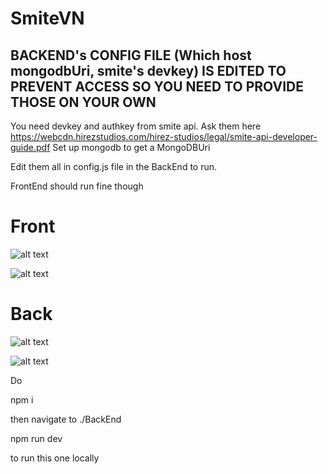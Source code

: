 # SmiteVN

## BACKEND's CONFIG FILE (Which host mongodbUri, smite's devkey) IS EDITED TO PREVENT ACCESS SO YOU NEED TO PROVIDE THOSE ON YOUR OWN

You need devkey and authkey from smite api. Ask them here https://webcdn.hirezstudios.com/hirez-studios/legal/smite-api-developer-guide.pdf
Set up mongodb to get a MongoDBUri

Edit them all in config.js file in the BackEnd to run.

FrontEnd should run fine though


# Front
![alt text](https://i.imgur.com/Ds1zLwY.jpeg)

![alt text](https://i.imgur.com/dhs9zlZ.png)

# Back

![alt text](https://i.imgur.com/fRvdLmJ.png)

![alt text](https://i.imgur.com/GZiJEka.png)

Do

npm i

then navigate to ./BackEnd

npm run dev

to run this one locally

